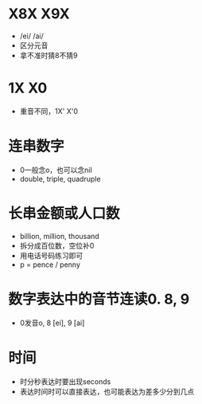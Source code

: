 # X8X X9X

* /ei/ /ai/
* 区分元音
* 拿不准时猜8不猜9

# 1X X0

* 重音不同，1X' X'0

# 连串数字

* 0一般念o，也可以念nil
* double, triple, quadruple

# 长串金额或人口数

* billion, million, thousand
* 拆分成百位数，空位补0
* 用电话号码练习即可
* p = pence / penny

# 数字表达中的音节连读0. 8, 9

* 0发音o, 8 [ei], 9 [ai]

# 时间

* 时分秒表达时要出现seconds
* 表达时间时可以直接表达，也可能表达为差多少分到几点
